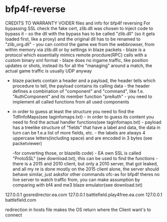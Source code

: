 # bfp4f-reverse
CREDITS TO WARRANTY VOIDER
files and info for bfp4f reversing
For bypassing SSL check the fake cert, zlib.dll was chosen to inject code to bypass it - so the dll with the bypass has to be called "zlib.dll" (so it gets loaded first, like a proxy) and the original dll has to be renamed to "zlib_org.dll" - you can control the game exe from the webbrowser, from within memory via zlib.dll or by settings in blaze packets - blaze is a protocol which essentially mimics remote procdure(RPC) calls with a custom binary xml format - blaze does no ingame traffic, like position updates or shots, instead its for all the "managing" around a match, the actual game traffic is usually UDP anyway


- blaze packets contain a header and a payload, the header tells which procedure to tell, the payload contains its calling data - the header defines a combination of "component"
and "command", like f.e.
"AuthComponent"
and its member
function "preAuth" - you need to implement all called functions from all used components

 - in order to guess at least the structure you need to find the TdfInfoMaps(see taginfomaps.txt) - in order to guess its content you need to find the actual handler functions(see taginfomaps.txt) - payload has a treelike structure of "fields"
that have a label and data, the data in turn can be f.e.a list of more fields, etc. - the labels are always 4 uppercase letters(including space) and are encoded in 3 bytes (see packetviewer)
 
    -for converting those, or blazelib code) - 
EA own SSL is called "ProtoSSL" (see download.txt), this can be used to find the functions - there is a 2015 and 2010 client, but only a 2010 server, that got leaked, and all my re is done mostly on the 2015 client alone, the server should behave similar, just asksfor other commands ofc-as for bfp4f theres no live server to watch traffic from, you can make assumption by comparing with bf4 and me3 blaze emulator(see download.txt)
 
 127.0.0.1 gosredirector.ea.com
 127.0.0.1 battlefield.play4free.ea.com
 127.0.0.1 battlefield.com

redirection in hosts file makes the OS return where the Client want's to connect
